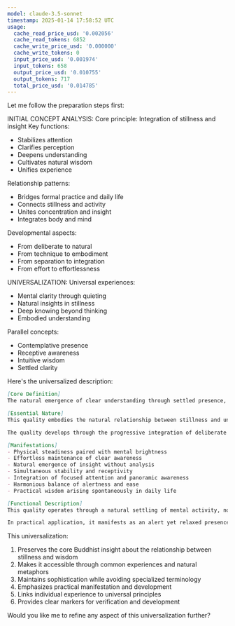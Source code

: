 ```yaml
---
model: claude-3.5-sonnet
timestamp: 2025-01-14 17:58:52 UTC
usage:
  cache_read_price_usd: '0.002056'
  cache_read_tokens: 6852
  cache_write_price_usd: '0.000000'
  cache_write_tokens: 0
  input_price_usd: '0.001974'
  input_tokens: 658
  output_price_usd: '0.010755'
  output_tokens: 717
  total_price_usd: '0.014785'
---
```


Let me follow the preparation steps first:

INITIAL CONCEPT ANALYSIS:
Core principle: Integration of stillness and insight
Key functions:
- Stabilizes attention
- Clarifies perception
- Deepens understanding
- Cultivates natural wisdom
- Unifies experience

Relationship patterns:
- Bridges formal practice and daily life
- Connects stillness and activity
- Unites concentration and insight
- Integrates body and mind

Developmental aspects:
- From deliberate to natural
- From technique to embodiment
- From separation to integration
- From effort to effortlessness

UNIVERSALIZATION:
Universal experiences:
- Mental clarity through quieting
- Natural insights in stillness
- Deep knowing beyond thinking
- Embodied understanding

Parallel concepts:
- Contemplative presence
- Receptive awareness
- Intuitive wisdom
- Settled clarity

Here's the universalized description:

```markdown
[Core Definition]
The natural emergence of clear understanding through settled presence, where outer stillness facilitates inner clarity and direct knowing arises without effort. This quality represents the mature integration of stable attention and penetrating insight, manifesting as both deep comprehension and practical wisdom.

[Essential Nature]
This quality embodies the natural relationship between stillness and understanding, where a settled mind becomes naturally clear and insightful. Unlike forced concentration or analytical thinking, it represents a state where clarity emerges organically from presence. It operates through the principle that when mental activity naturally settles, like sediment in still water, an inherent capacity for direct understanding becomes available.

The quality develops through the progressive integration of deliberate practice and natural functioning, eventually manifesting as effortless presence that simultaneously knows and understands. This mature expression transcends the usual division between observation and insight.

[Manifestations]
- Physical steadiness paired with mental brightness
- Effortless maintenance of clear awareness
- Natural emergence of insight without analysis
- Simultaneous stability and receptivity
- Integration of focused attention and panoramic awareness
- Harmonious balance of alertness and ease
- Practical wisdom arising spontaneously in daily life

[Functional Description]
This quality operates through a natural settling of mental activity, not through suppression or control but through allowing attention to stabilize naturally. As the mind becomes steadier, its inherent clarity becomes apparent, much like how a lake becomes clear when undisturbed. This clarity then functions as both a mirror that reflects experience accurately and a lens that penetrates to the nature of things.

In practical application, it manifests as an alert yet relaxed presence that naturally comprehends situations without getting caught in conceptual elaboration. This brings forth appropriate responses to circumstances without the need for extensive analysis. The quality becomes increasingly stable and accessible across different situations, eventually becoming one's natural way of being rather than a special state to achieve.
```

This universalization:
1. Preserves the core Buddhist insight about the relationship between stillness and wisdom
2. Makes it accessible through common experiences and natural metaphors
3. Maintains sophistication while avoiding specialized terminology
4. Emphasizes practical manifestation and development
5. Links individual experience to universal principles
6. Provides clear markers for verification and development

Would you like me to refine any aspect of this universalization further?